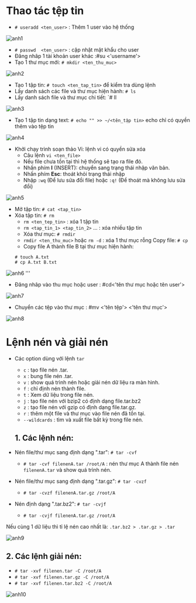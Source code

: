 # Thao tác tệp tin
- `# useradd <ten_user>` : Thêm 1 user vào hệ thống

![anh1](https://image.prntscr.com/image/NamEACb6TUe3a5P9YpFoWg.png)
- `# passwd  <ten_user>` : cập nhật mật khẩu cho user
- Đăng nhâp 1 tài khoản user khác :#su <'username'>
- Tạo 1 thư mục mới: `# mkdir <ten_thu_muc>`

![anh2](https://image.prntscr.com/image/kjqyqqnCTv6_WrFAnybl9A.png)
- Tạo 1 tập tin: `# touch <ten_tap_tin>`
để kiểm tra dùng lệnh
- Lấy danh sách các file và thư mục hiện hành: `# ls` 
- Lấy danh sách file và thư mục chi tiết: `# ll

![anh3](https://image.prntscr.com/image/FxCADDKRQe_1CfTSo10LLg.png)
- Tạo 1 tập tin dạng text: `# echo "" >> ~/<tên_tập tin>` 
echo chỉ có quyền thêm vào tệp tin 

![anh4](https://image.prntscr.com/image/o3Xq9XEPSmWLTC_0qaMTpQ.png)
- Khởi chạy trình soạn thảo Vi: lệnh vi có quyền sửa xóa
    - Câu lệnh `vi <ten_file> `
    - Nếu file chưa tồn tại thì hệ thống sẽ tạo ra file đó.
    - Nhấn phím **I** (INSERT): chuyển sang trạng thái nhập văn bản.
    - Nhấn phím **Esc**: thoát khỏi trạng thái nhập
    - Nhập `:wq` (Để lưu sửa đổi file) hoặc `:q!` (Để thoát mà không lưu sửa đổi)

![anh5](https://image.prntscr.com/image/h6gXQ3y1R9um_NkdjTOHjA.png)

- Mở tập tin: `# cat <tap_tin>`
- Xóa tập tin: `# rm` 
    - `rm <ten_tep_tin>` : xóa 1 tập tin
    - `rm <tap_tin_1> <tap_tin_2>` ... : xóa nhiều tập tin
    - Xóa thư mục: `# rmdir`
    - `rmdir <ten_thu_muc>` hoặc `rm -d` : xóa 1 thư mục rỗng
     Copy file: `# cp`
    - Copy file A thành file B tại thư mục hiện hành:
    ```
    # touch A.txt
    # cp A.txt B.txt 

![anh6](https://image.prntscr.com/image/8_WGtE6fRWydrNLIiKWfYw.png)
    '''
 - Đăng nhâp vào thu mục hoặc user : #cd<'tên thư mục hoặc tên user'>

 ![anh7](https://image.prntscr.com/image/UrXn3Q8jSQWAmP7tIQrjIA.png)
 - Chuyển các tệp vào thư mục : #mv <'tên tệp'> <'tên thư mục'>

![anh8](https://image.prntscr.com/image/02rse4jTSA_Ai2TADN09bA.png)
# Lệnh nén và giải nén

- Các option dùng với lệnh `tar`
    - `c` : tạo file nén .tar.
    - `x` : bung file nén .tar.
    - `v` : show quá trình nén hoặc giải nén dữ liệu ra màn hình.
    - `f` : chỉ định nén thành file.
    - `t` : Xem dữ liệu trong file nén.
    - `j` : tạo file nén với bzip2 có định dạng file.tar.bz2
    - `z` : tạo file nén với gzip có định dạng file.tar.gz.
    - `r` : thêm một file và thư mục vào file nén đã tồn tại.
    - `--wildcards` : tìm và xuất file bất kỳ trong file nén.
    ## 1. Các lệnh nén:
- Nén file/thư mục sang định dạng ".tar": `# tar -cvf`

    - `# tar -cvf filenenA.tar /root/A` : nén thư mục A thành file nén `filenenA.tar` và show quá trình nén.

-  Nén file/thư mục sang định dạng ".tar.gz": `# tar -cvzf`
    - `# tar -cvzf filenenA.tar.gz /root/A`

- Nén định dạng ".tar.bz2": `# tar -cvjf`
    - `# tar -cvjf filenenA.tar.gz /root/A`

Nếu cùng 1 dữ liệu thì tỉ lệ nén cao nhất là:  `.tar.bz2 > .tar.gz > .tar` 

![anh9](https://image.prntscr.com/image/9dgMMaZGQ5mQW45xpVsKCQ.png)
## 2. Các lệnh giải nén:
- `# tar -xvf filenen.tar -C /root/A`
- `# tar -xvf filenen.tar.gz -C /root/A`
- `# tar -xvf filenen.tar.bz2 -C /root/A`

![anh10](https://image.prntscr.com/image/kYjN1i6AQa6qsxUxA1FAhw.png)